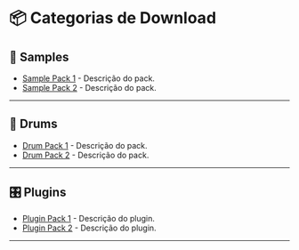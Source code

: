 # 📦 Categorias de Download

## 🎹 Samples

- [Sample Pack 1](https://mega.nz/example-sample-pack-1) - Descrição do pack.
- [Sample Pack 2](https://mega.nz/example-sample-pack-2) - Descrição do pack.

---

## 🥁 Drums

- [Drum Pack 1](https://mega.nz/example-drum-pack-1) - Descrição do pack.
- [Drum Pack 2](https://mega.nz/example-drum-pack-2) - Descrição do pack.

---

## 🎛️ Plugins

- [Plugin Pack 1](https://mega.nz/example-plugin-pack-1) - Descrição do plugin.
- [Plugin Pack 2](https://mega.nz/example-plugin-pack-2) - Descrição do plugin.

---
